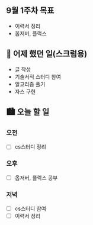 ## 9월 1주차 목표

- 이력서 정리
- 옵저버, 플럭스

## 🌃 어제 했던 일(스크럼용)

- 글 작성
- 기술서적 스터디 참여
- 알고리즘 풀기
- 자스 구현

## 🏙️ 오늘 할 일

### 오전

- [ ] cs스터디 정리

### 오후

- [ ] 옵저버, 플럭스 공부

### 저녁

- [ ] cs스터디 참여
- [ ] 이력서 정리
